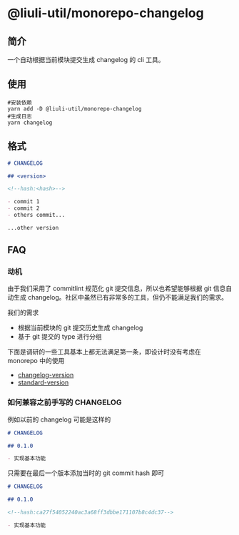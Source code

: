 # @liuli-util/monorepo-changelog

## 简介

一个自动根据当前模块提交生成 changelog 的 cli 工具。

## 使用

```shell
#安装依赖
yarn add -D @liuli-util/monorepo-changelog
#生成日志
yarn changelog
```

## 格式

```md
# CHANGELOG

## <version>

<!--hash:<hash>-->

- commit 1
- commit 2
- others commit...

...other version
```

## FAQ

### 动机

由于我们采用了 commitlint 规范化 git 提交信息，所以也希望能够根据 git 信息自动生成 changelog。社区中虽然已有非常多的工具，但仍不能满足我们的需求。

我们的需求

- 根据当前模块的 git 提交历史生成 changelog
- 基于 git 提交的 type 进行分组

下面是调研的一些工具基本上都无法满足第一条，即设计时没有考虑在 monorepo 中的使用

- [changelog-version](https://github.com/AlbertoFdzM/changelog-version)
- [standard-version](https://github.com/conventional-changelog/standard-version)

### 如何兼容之前手写的 CHANGELOG

例如以前的 changelog 可能是这样的

```md
# CHANGELOG

## 0.1.0

- 实现基本功能
```

只需要在最后一个版本添加当时的 git commit hash 即可

```md
# CHANGELOG

## 0.1.0

<!--hash:ca27f54052240ac3a68ff3dbbe171107b8c4dc37-->

- 实现基本功能
```
